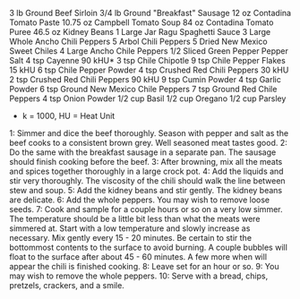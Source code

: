 3 lb Ground Beef Sirloin
3/4 lb Ground "Breakfast" Sausage
12 oz Contadina Tomato Paste
10.75 oz Campbell Tomato Soup
84 oz Contadina Tomato Puree
46.5 oz Kidney Beans
1 Large Jar Ragu Spaghetti Sauce
3 Large Whole Ancho Chili Peppers
5 Arbol Chili Peppers
5 Dried New Mexico Sweet Chiles
4 Large Ancho Chile Peppers
1/2 Sliced Green Pepper
Pepper
Salt
4 tsp Cayenne 90 kHU*
3 tsp Chile Chipotle
9 tsp Chile Pepper Flakes 15 kHU
6 tsp Chile Pepper Powder
4 tsp Crushed Red Chili Peppers 30 kHU
2 tsp Crushed Red Chili Peppers 90 kHU
9 tsp Cumin Powder
4 tsp Garlic Powder
6 tsp Ground New Mexico Chile Peppers
7 tsp Ground Red Chile Peppers
4 tsp Onion Powder
1/2 cup Basil
1/2 cup Oregano
1/2 cup Parsley

* k = 1000, HU = Heat Unit

1: Simmer and dice the beef thoroughly. Season with pepper and salt as the beef cooks to a consistent brown grey. Well seasoned meat tastes good.
2: Do the same with the breakfast sausage in a separate pan. The sausage should finish cooking before the beef.
3: After browning, mix all the meats and spices together thoroughly in a large crock pot.
4: Add the liquids and stir very thoroughly. The viscosity of the chili should walk the line between stew and soup.
5: Add the kidney beans and stir gently. The kidney beans are delicate.
6: Add the whole peppers. You may wish to remove loose seeds.
7: Cook and sample for a couple hours or so on a very low simmer. The temperature should be a little bit less than what the meats were simmered at. Start with a low temperature and slowly increase as necessary. Mix gently every 15 - 20 minutes. Be certain to stir the bottommost contents to the surface to avoid burning. A couple bubbles will float to the surface after about 45 - 60 minutes. A few more when will appear the chili is finished cooking.
8: Leave set for an hour or so.
9: You may wish to remove the whole peppers.
10: Serve with a bread, chips, pretzels, crackers, and a smile.
